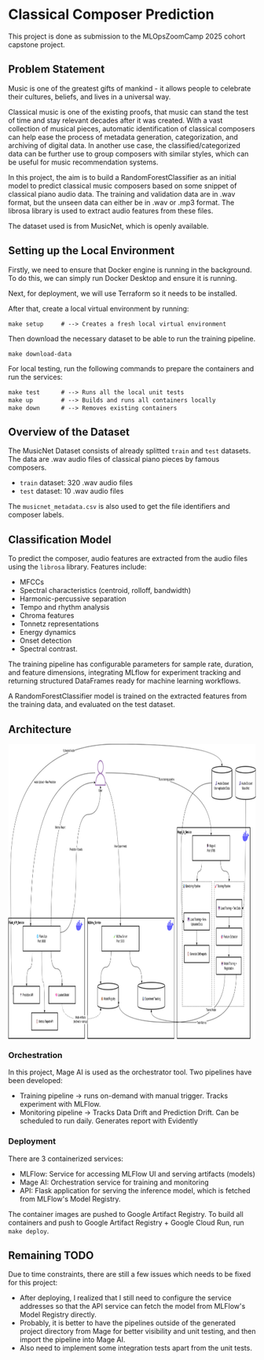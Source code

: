 # Classical Composer Prediction

This project is done as submission to the MLOpsZoomCamp 2025 cohort capstone project.


## Problem Statement
Music is one of the greatest gifts of mankind - it allows people to celebrate their cultures, beliefs, and lives in a universal way. 

Classical music is one of the existing proofs, that music can stand the test of time and stay relevant decades after it was created. With a vast collection of musical pieces, automatic identification of classical composers can help ease the process of metadata generation, categorization, and archiving of digital data. In another use case, the classified/categorized data can be further use to group composers with similar styles, which can be useful for music recommendation systems.

In this project, the aim is to build a RandomForestClassifier as an initial model to predict classical music composers based on some snippet of classical piano audio data. The training and validation data are in .wav format, but the unseen data can either be in .wav or .mp3 format. The librosa library is used to extract audio features from these files.

The dataset used is from MusicNet, which is openly available.

## Setting up the Local Environment
Firstly, we need to ensure that Docker engine is running in the background. To do this, we can simply run Docker Desktop and ensure it is running. 

Next, for deployment, we will use Terraform so it needs to be installed.

After that, create a local virtual environment by running:
```
make setup     # --> Creates a fresh local virtual environment
```

Then download the necessary dataset to be able to run the training pipeline.
```
make download-data
```

For local testing, run the following commands to prepare the containers and run the services:
```
make test      # --> Runs all the local unit tests
make up        # --> Builds and runs all containers locally
make down      # --> Removes existing containers
```

## Overview of the Dataset
The MusicNet Dataset consists of already splitted `train` and `test` datasets. The data are .wav audio files of classical piano pieces by famous composers.
- `train` dataset: 320 .wav audio files
- `test` dataset: 10 .wav audio files

The `musicnet_metadata.csv` is also used to get the file identifiers and composer labels.

## Classification Model
To predict the composer, audio features are extracted from the audio files using the `librosa` library. Features include:
- MFCCs
- Spectral characteristics (centroid, rolloff, bandwidth)
- Harmonic-percussive separation
- Tempo and rhythm analysis
- Chroma features
- Tonnetz representations
- Energy dynamics
- Onset detection
- Spectral contrast. 

The training pipeline has configurable parameters for sample rate, duration, and feature dimensions, integrating MLflow for experiment tracking and returning structured DataFrames ready for machine learning workflows.

A RandomForestClassifier model is trained on the extracted features from the training data, and evaluated on the test dataset.

## Architecture
<img src="images/classical-composer-prediction.png" alt="Architecture Diagram" height="600" width="1000" style="display:block; margin:auto"/>

### Orchestration
In this project, Mage AI is used as the orchestrator tool. Two pipelines have been developed:
- Training pipeline -> runs on-demand with manual trigger. Tracks experiment with MLFlow.
- Monitoring pipeline -> Tracks Data Drift and Prediction Drift. Can be scheduled to run daily. Generates report with Evidently

### Deployment
There are 3 containerized services:
- MLFlow: Service for accessing MLFlow UI and serving artifacts (models)
- Mage AI: Orchestration service for training and monitoring
- API: Flask application for serving the inference model, which is fetched from MLFlow's Model Registry.

The container images are pushed to Google Artifact Registry. To build all containers and push to Google Artifact Registry + Google Cloud Run, run `make deploy`.

## Remaining TODO
Due to time constraints, there are still a few issues which needs to be fixed for this project:
- After deploying, I realized that I still need to configure the service addresses so that the API service can fetch the model from MLFlow's Model Registry directly.
- Probably, it is better to have the pipelines outside of the generated project directory from Mage for better visibility and unit testing, and then import the pipeline into Mage AI.
- Also need to implement some integration tests apart from the unit tests.

